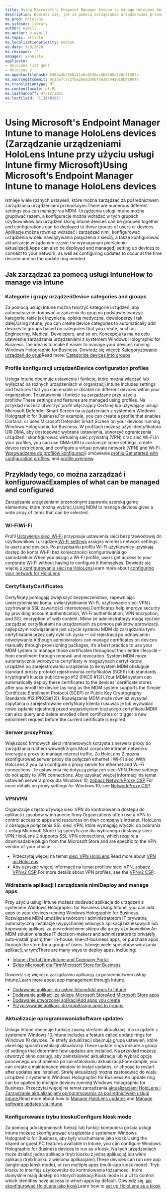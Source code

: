```yaml
---
title: Using Microsoft's Endpoint Manager Intune to manage HoloLens devices (Zarządzanie urządzeniami HoloLens Intune przy użyciu usługi Intune firmy Microsoft)
description: Dowiedz się, jak za pomocą zarządzania urządzeniami przenośnymi skonfigurować zasady i zasady CSP oraz zarządzać HoloLens rzeczywistości mieszanej na dużą skalę przy użyciu usługi Intune.
ms.prod: hololens
ms.sitesec: library
author: evmill
ms.author: v-evmill
ms.topic: article
ms.localizationpriority: medium
ms.date: 9/9/2020
ms.reviewer: ''
manager: yannisle
appliesto:
- HoloLens (1st gen)
- HoloLens 2
ms.openlocfilehash: 5485a4b2558a11a6c0545ec8b3405c120cff287c
ms.sourcegitcommit: 4c15afc772fba26683d9b75e38c44a018b4889f6
ms.translationtype: MT
ms.contentlocale: pl-PL
ms.lasthandoff: 07/12/2021
ms.locfileid: "113640285"
---
```

# <a name="using-microsofts-endpoint-manager-intune-to-manage-hololens-devices"></a><span data-ttu-id="7ac87-103">Using Microsoft's Endpoint Manager Intune to manage HoloLens devices (Zarządzanie urządzeniami HoloLens Intune przy użyciu usługi Intune firmy Microsoft)</span><span class="sxs-lookup"><span data-stu-id="7ac87-103">Using Microsoft’s Endpoint Manager Intune to manage HoloLens devices</span></span>

<span data-ttu-id="7ac87-104">Istnieje wiele różnych ustawień, które można zarządzać za pośrednictwem zarządzania urządzeniami przenośnymi.</span><span class="sxs-lookup"><span data-stu-id="7ac87-104">There are numerous different settings you can manage via MDM.</span></span> <span data-ttu-id="7ac87-105">Urządzenia usługi Intune można grupować razem, a konfiguracje można wdrażać w tych grupach użytkowników lub urządzeń.</span><span class="sxs-lookup"><span data-stu-id="7ac87-105">Using Intune devices can be grouped together and configurations can be deployed to those groups of users or devices.</span></span> <span data-ttu-id="7ac87-106">Aplikacje można również wdrażać i zarządzać nimi, konfigurować urządzenia w celu nawiązywania połączenia z siecią, a także konfigurować aktualizacje w żądanym czasie i w wymaganym pierścieniu aktualizacji.</span><span class="sxs-lookup"><span data-stu-id="7ac87-106">Apps can also be deployed and managed, setting up devices to connect to your network, as well as configuring updates to occur at the time desired and on the update ring needed.</span></span> 

## <a name="how-to-manage-via-intune"></a><span data-ttu-id="7ac87-107">Jak zarządzać za pomocą usługi Intune</span><span class="sxs-lookup"><span data-stu-id="7ac87-107">How to manage via Intune</span></span>

### <a name="device-categories-and-groups"></a><span data-ttu-id="7ac87-108">Kategorie i grupy urządzeń</span><span class="sxs-lookup"><span data-stu-id="7ac87-108">Device categories and groups</span></span>
<span data-ttu-id="7ac87-109">Za pomocą usługi Intune można tworzyć kategorie urządzeń, aby automatycznie dodawać urządzenia do grup na podstawie tworzyć kategorie, takie jak inżynieria, opieka medyczna, deweloperzy i tak dalej.</span><span class="sxs-lookup"><span data-stu-id="7ac87-109">Using Intune, you can create device categories to automatically add devices to groups based on categories that you create, such as Engineering, Medical, Developers, and so on.</span></span> <span data-ttu-id="7ac87-110">Koncepcja ta ma na celu ułatwienie zarządzania urządzeniami z systemem Windows Holographic for Business.</span><span class="sxs-lookup"><span data-stu-id="7ac87-110">The idea is to make it easier to manage your devices running Windows Holographic for Business.</span></span>
<span data-ttu-id="7ac87-111">Dowiedz się więcej: [Kategoryzowanie urządzeń do grup](/mem/intune/enrollment/device-group-mapping)</span><span class="sxs-lookup"><span data-stu-id="7ac87-111">Read more: [Categorize devices into groups](/mem/intune/enrollment/device-group-mapping)</span></span>

### <a name="device-configuration-profiles"></a><span data-ttu-id="7ac87-112">Profile konfiguracji urządzeń</span><span class="sxs-lookup"><span data-stu-id="7ac87-112">Device configuration profiles</span></span>
<span data-ttu-id="7ac87-113">Usługa Intune obejmuje ustawienia i funkcje, które można włączać lub wyłączać na różnych urządzeniach w organizacji.</span><span class="sxs-lookup"><span data-stu-id="7ac87-113">Intune includes settings and features that you can enable or disable on different devices within your organization.</span></span> <span data-ttu-id="7ac87-114">Te ustawienia i funkcje są zarządzane przy użyciu profilów.</span><span class="sxs-lookup"><span data-stu-id="7ac87-114">These settings and features are managed using profiles.</span></span> <span data-ttu-id="7ac87-115">Na przykład możesz utworzyć profil włączający Cortanę lub używający usługi Microsoft Defender Smart Screen na urządzeniach z systemem Windows Holographic for Business.</span><span class="sxs-lookup"><span data-stu-id="7ac87-115">For example, you can create a profile that enables Cortana, or uses Microsoft Defender Smart Screen on your devices running Windows Holographic for Business.</span></span>
<span data-ttu-id="7ac87-116">W profilach możesz użyć identyfikatora URI OMA, aby dostosować wybrane ustawienia, utworzyć ograniczenia urządzeń i skonfigurować wirtualną sieć prywatną (VPN) oraz sieć Wi-Fi.</span><span class="sxs-lookup"><span data-stu-id="7ac87-116">In your profiles, you can use OMA-URI to customize some settings, create device restrictions, and configure a virtual private network (VPN) and Wi-Fi.</span></span>
<span data-ttu-id="7ac87-117">[Wprowadzenie do profilów konfiguracji](/mem/intune/configuration/device-profiles)i omówienie [profilu.](/mem/intune/configuration/device-profile-create)</span><span class="sxs-lookup"><span data-stu-id="7ac87-117">[Get started with configuration profiles](/mem/intune/configuration/device-profiles), and [profile overview](/mem/intune/configuration/device-profile-create).</span></span>

## <a name="examples-of-what-can-be-managed-and-configured"></a><span data-ttu-id="7ac87-118">Przykłady tego, co można zarządzać i konfigurować</span><span class="sxs-lookup"><span data-stu-id="7ac87-118">Examples of what can be managed and configured</span></span>

<span data-ttu-id="7ac87-119">Zarządzanie urządzeniami przenośnymi zapewnia szeroką gamę elementów, które można wybrać.</span><span class="sxs-lookup"><span data-stu-id="7ac87-119">Using MDM to manage devices gives a wide array of items that can be selected.</span></span> 

### <a name="wi-fi"></a><span data-ttu-id="7ac87-120">Wi-Fi</span><span class="sxs-lookup"><span data-stu-id="7ac87-120">Wi-Fi</span></span>
<span data-ttu-id="7ac87-121">Profil [Ustawienia sieci Wi-Fi](/mem/intune/configuration/wi-fi-settings-configure) przypisuje ustawienia sieci bezprzewodowej do użytkowników i urządzeń.</span><span class="sxs-lookup"><span data-stu-id="7ac87-121">[Wi-Fi settings](/mem/intune/configuration/wi-fi-settings-configure) assigns wireless network settings to users and devices.</span></span> <span data-ttu-id="7ac87-122">Po przypisaniu profilu Wi-Fi użytkownicy uzyskają dostęp do konta Wi-Fi bez konieczności konfigurowania go samodzielnie.</span><span class="sxs-lookup"><span data-stu-id="7ac87-122">When you assign a Wi-Fi profile, users get access to your corporate Wi-Fi without having to configure it themselves.</span></span>
<span data-ttu-id="7ac87-123">Dowiedz się więcej [o konfigurowaniu sieci na HoloLens](hololens-commercial-infrastructure.md)</span><span class="sxs-lookup"><span data-stu-id="7ac87-123">Learn more about [configuring your network for HoloLens](hololens-commercial-infrastructure.md)</span></span>

### <a name="certificates"></a><span data-ttu-id="7ac87-124">Certyfikaty</span><span class="sxs-lookup"><span data-stu-id="7ac87-124">Certificates</span></span>
<span data-ttu-id="7ac87-125">Certyfikaty pomagają zwiększyć bezpieczeństwo, zapewniając uwierzytelnianie konta, uwierzytelnianie Wi-Fi, szyfrowanie sieci VPN i szyfrowanie SSL zawartości internetowej.</span><span class="sxs-lookup"><span data-stu-id="7ac87-125">Certificates help improve security by providing account authentication, Wi-Fi authentication, VPN encryption, and SSL encryption of web content.</span></span> <span data-ttu-id="7ac87-126">Mimo że administratorzy mogą ręcznie zarządzać certyfikatami na urządzeniach za pomocą pakietów aprowizacji, najlepszym rozwiązaniem jest użycie systemu MDM do zarządzania tymi certyfikatami przez cały cykl ich życia — od rejestracji po odnawianie i odwoływanie.</span><span class="sxs-lookup"><span data-stu-id="7ac87-126">Although administrators can manage certificates on devices manually through provisioning packages, it’s a best practice to use your MDM system to manage those certificates throughout their entire lifecycle – from enrollment through renewal and revocation.</span></span> <span data-ttu-id="7ac87-127">System MDM może automatycznie wdrożyć te certyfikaty w magazynach certyfikatów urządzeń po zarejestrowaniu urządzenia (o ile system MDM obsługuje standard prosty protokół rejestrowania certyfikatów (SCEP) lub standardy kryptografii klucza publicznego #12 (PKCS #12)).</span><span class="sxs-lookup"><span data-stu-id="7ac87-127">Your MDM system can automatically deploy these certificates to the devices’ certificate stores after you enroll the device (as long as the MDM system supports the Simple Certificate Enrollment Protocol (SCEP) or Public Key Cryptography Standards #12 (PKCS#12)).</span></span> <span data-ttu-id="7ac87-128">Rozwiązanie MDM może również wysyłać zapytania o zarejestrowane certyfikaty klienta i usuwać je lub wyzwalać nowe żądanie rejestracji przed wygaśnięciem bieżącego certyfikatu.</span><span class="sxs-lookup"><span data-stu-id="7ac87-128">MDM can also query and delete enrolled client certificates or trigger a new enrollment request before the current certificate is expired.</span></span> 

### <a name="proxy"></a><span data-ttu-id="7ac87-129">Serwer proxy</span><span class="sxs-lookup"><span data-stu-id="7ac87-129">Proxy</span></span>
<span data-ttu-id="7ac87-130">Większość firmowych sieci intranetowych korzysta z serwera proxy do zarządzania ruchem wewnętrznym.</span><span class="sxs-lookup"><span data-stu-id="7ac87-130">Most corporate intranet networks leverage a proxy to manage internal traffic.</span></span> <span data-ttu-id="7ac87-131">Za HoloLens 2 można skonfigurować serwer proxy dla połączeń ethernet i Wi-Fi sieci.</span><span class="sxs-lookup"><span data-stu-id="7ac87-131">With HoloLens 2 you can configure a proxy server for ethernet and Wi-Fi connections.</span></span> <span data-ttu-id="7ac87-132">Te ustawienia nie dotyczą połączeń sieci VPN.</span><span class="sxs-lookup"><span data-stu-id="7ac87-132">These settings do not apply to VPN connections.</span></span> <span data-ttu-id="7ac87-133">Aby uzyskać więcej informacji na temat ustawień serwera proxy dla Windows 10, [zobacz NetworkProxy CSP](/windows/client-management/mdm/networkproxy-csp).</span><span class="sxs-lookup"><span data-stu-id="7ac87-133">For more details on proxy settings for Windows 10, see [NetworkProxy CSP](/windows/client-management/mdm/networkproxy-csp).</span></span>

### <a name="vpn"></a><span data-ttu-id="7ac87-134">VPN</span><span class="sxs-lookup"><span data-stu-id="7ac87-134">VPN</span></span>
<span data-ttu-id="7ac87-135">Organizacje często używają sieci VPN do kontrolowania dostępu do aplikacji i zasobów w intranecie firmy.</span><span class="sxs-lookup"><span data-stu-id="7ac87-135">Organizations often use a VPN to control access to apps and resources on their company’s intranet.</span></span> <span data-ttu-id="7ac87-136">HoloLens 2 obsługuje połączenia SSL sieci VPN, które wymagają wtyczki do pobrania z usługi Microsoft Store i są specyficzne dla wybranego dostawcy sieci VPN.</span><span class="sxs-lookup"><span data-stu-id="7ac87-136">HoloLens 2 supports SSL VPN connections, which require a downloadable plugin from the Microsoft Store and are specific to the VPN vendor of your choice.</span></span> 
- <span data-ttu-id="7ac87-137">Przeczytaj więcej na temat [sieci VPN HoloLens](hololens-network.md#vpn).</span><span class="sxs-lookup"><span data-stu-id="7ac87-137">Read more about [VPN on HoloLens](hololens-network.md#vpn).</span></span>
- <span data-ttu-id="7ac87-138">Aby uzyskać więcej informacji na temat profilów sieci VPN, zobacz [VPNv2 CSP](/windows/client-management/mdm/vpnv2-csp).</span><span class="sxs-lookup"><span data-stu-id="7ac87-138">For more details about VPN profiles, see the [VPNv2 CSP](/windows/client-management/mdm/vpnv2-csp).</span></span>

### <a name="deploy-and-manage-apps"></a><span data-ttu-id="7ac87-139">Wdrażanie aplikacji i zarządzanie nimi</span><span class="sxs-lookup"><span data-stu-id="7ac87-139">Deploy and manage apps</span></span>
<span data-ttu-id="7ac87-140">Przy użyciu usługi Intune możesz dodawać aplikacje do urządzeń z systemem Windows Holographic for Business.</span><span class="sxs-lookup"><span data-stu-id="7ac87-140">Using Intune, you can add apps to your devices running Windows Holographic for Business.</span></span> <span data-ttu-id="7ac87-141">Rozwiązanie MDM umożliwia twórcom i administratorom IT prywatną automatyczną instalację (wypychanie) własnych aplikacji biznesowych lub kupowanie aplikacji za pośrednictwem sklepu dla grupy użytkowników.</span><span class="sxs-lookup"><span data-stu-id="7ac87-141">An MDM solution enables IT decision-makers and administrators to privately auto-install (push) their in-house, line-of-business apps, or purchase apps through the store for a group of users.</span></span> <span data-ttu-id="7ac87-142">Istnieje wiele sposobów wdrażania aplikacji, w tym:</span><span class="sxs-lookup"><span data-stu-id="7ac87-142">There are many ways to deploy apps, including:</span></span>
-   [<span data-ttu-id="7ac87-143">Intune i Portal firmy</span><span class="sxs-lookup"><span data-stu-id="7ac87-143">Intune and Company Portal</span></span>]( app-deploy-intune.md)
-   [<span data-ttu-id="7ac87-144">Sklep Microsoft dla Firm</span><span class="sxs-lookup"><span data-stu-id="7ac87-144">Microsoft Store for Business</span></span>]( app-deploy-store-business.md)

<span data-ttu-id="7ac87-145">Dowiedz się więcej o zarządzaniu aplikacją za pośrednictwem usługi Intune.</span><span class="sxs-lookup"><span data-stu-id="7ac87-145">Learn more about app management through Intune.</span></span>
-   [<span data-ttu-id="7ac87-146">Dodawanie aplikacji do usługi Intune</span><span class="sxs-lookup"><span data-stu-id="7ac87-146">Add apps to Intune</span></span>](/mem/intune/apps/apps-add)
-   [<span data-ttu-id="7ac87-147">Dodawanie aplikacji ze sklepu Microsoft Store</span><span class="sxs-lookup"><span data-stu-id="7ac87-147">Add Microsoft Store apps</span></span>](/mem/intune/apps/store-apps-windows)
-   [<span data-ttu-id="7ac87-148">Dodawanie utworzonej aplikacji</span><span class="sxs-lookup"><span data-stu-id="7ac87-148">Add apps you create</span></span>](/mem/intune/apps/lob-apps-windows)
- [<span data-ttu-id="7ac87-149">Przypisywanie aplikacji do grup</span><span class="sxs-lookup"><span data-stu-id="7ac87-149">Assign apps to groups</span></span>](/mem/intune/apps/apps-deploy)

### <a name="software-updates"></a><span data-ttu-id="7ac87-150">Aktualizacje oprogramowania</span><span class="sxs-lookup"><span data-stu-id="7ac87-150">Software updates</span></span>
<span data-ttu-id="7ac87-151">Usługa Intune obejmuje funkcję zwaną strefami aktualizacji dla urządzeń z systemem Windows 10.</span><span class="sxs-lookup"><span data-stu-id="7ac87-151">Intune includes a feature called update rings for Windows 10 devices.</span></span> <span data-ttu-id="7ac87-152">Te strefy aktualizacji obejmują grupę ustawień, które określają sposób instalacji aktualizacji.</span><span class="sxs-lookup"><span data-stu-id="7ac87-152">These update rings include a group of settings that determine how updates are installed.</span></span> <span data-ttu-id="7ac87-153">Na przykład możesz utworzyć okno obsługi, aby zainstalować aktualizacje lub wybrać opcję ponownego uruchomienia po zainstalowaniu aktualizacji.</span><span class="sxs-lookup"><span data-stu-id="7ac87-153">For example, you can create a maintenance window to install updates, or choose to restart after updates are installed.</span></span> <span data-ttu-id="7ac87-154">Strefę aktualizacji można zastosować do wielu urządzeń z systemem Windows Holographic for Business.</span><span class="sxs-lookup"><span data-stu-id="7ac87-154">An update ring can be applied to multiple devices running Windows Holographic for Business.</span></span>
<span data-ttu-id="7ac87-155">Przeczytaj więcej na temat zarządzania [aktualizacjami HoloLens i](hololens-updates.md) [Zarządzanie aktualizacjami oprogramowania za pośrednictwem usługi Intune.](/mem/intune/protect/windows-update-for-business-configure)</span><span class="sxs-lookup"><span data-stu-id="7ac87-155">Read more about how to [Manage HoloLens updates](hololens-updates.md) and [Manage software updates via Intune](/mem/intune/protect/windows-update-for-business-configure).</span></span>

### <a name="configure-kiosk-mode"></a><span data-ttu-id="7ac87-156">Konfigurowanie trybu kiosku</span><span class="sxs-lookup"><span data-stu-id="7ac87-156">Configure kiosk mode</span></span>
<span data-ttu-id="7ac87-157">Za pomocą udostępnionych funkcji lub funkcji komputera gościa usługi Intune możesz skonfigurować urządzenia z systemem Windows Holographic for Business, aby były uruchamiane jako kiosk.</span><span class="sxs-lookup"><span data-stu-id="7ac87-157">Using the shared or guest PC features available in Intune, you can configure Windows Holographic for Business devices to run as a kiosk.</span></span> <span data-ttu-id="7ac87-158">Na tych urządzeniach może działać jedna aplikacja (tryb kiosku z jedną aplikacją) lub wiele aplikacji (tryb kiosku z wieloma aplikacjami).</span><span class="sxs-lookup"><span data-stu-id="7ac87-158">These devices can run one app (single-app kiosk mode), or run multiple apps (multi-app kiosk mode).</span></span> <span data-ttu-id="7ac87-159">Tryb kiosku to interfejs użytkownika do kontrolowania tożsamości, które domyślnie mają dostęp do których aplikacji.</span><span class="sxs-lookup"><span data-stu-id="7ac87-159">Kiosk mode is a UI to control which identities have access to which apps by default.</span></span>
<span data-ttu-id="7ac87-160">Dowiedz się, [jak skonfigurować HoloLens jako kiosk]( hololens-kiosk.md)</span><span class="sxs-lookup"><span data-stu-id="7ac87-160">Learn how to [set up HoloLens as a kiosk]( hololens-kiosk.md)</span></span>

